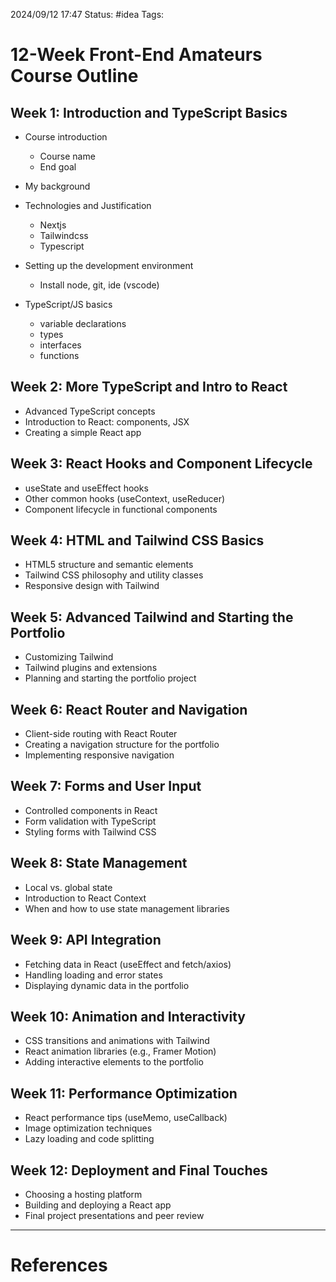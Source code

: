 2024/09/12 17:47
Status: #idea
Tags:

# 12-Week Front-End Amateurs Course Outline

## Week 1: Introduction and TypeScript Basics

- Course introduction
	- Course name
	- End goal

- My background

- Technologies and Justification
	- Nextjs
	- Tailwindcss
	- Typescript

- Setting up the development environment
	- Install node, git, ide (vscode)

- TypeScript/JS basics
	- variable declarations
	- types
	- interfaces
	- functions

## Week 2: More TypeScript and Intro to React

- Advanced TypeScript concepts
- Introduction to React: components, JSX
- Creating a simple React app

## Week 3: React Hooks and Component Lifecycle

- useState and useEffect hooks
- Other common hooks (useContext, useReducer)
- Component lifecycle in functional components

## Week 4: HTML and Tailwind CSS Basics

- HTML5 structure and semantic elements
- Tailwind CSS philosophy and utility classes
- Responsive design with Tailwind

## Week 5: Advanced Tailwind and Starting the Portfolio

- Customizing Tailwind
- Tailwind plugins and extensions
- Planning and starting the portfolio project

## Week 6: React Router and Navigation

- Client-side routing with React Router
- Creating a navigation structure for the portfolio
- Implementing responsive navigation

## Week 7: Forms and User Input

- Controlled components in React
- Form validation with TypeScript
- Styling forms with Tailwind CSS

## Week 8: State Management

- Local vs. global state
- Introduction to React Context
- When and how to use state management libraries

## Week 9: API Integration

- Fetching data in React (useEffect and fetch/axios)
- Handling loading and error states
- Displaying dynamic data in the portfolio

## Week 10: Animation and Interactivity

- CSS transitions and animations with Tailwind
- React animation libraries (e.g., Framer Motion)
- Adding interactive elements to the portfolio

## Week 11: Performance Optimization

- React performance tips (useMemo, useCallback)
- Image optimization techniques
- Lazy loading and code splitting

## Week 12: Deployment and Final Touches

- Choosing a hosting platform
- Building and deploying a React app
- Final project presentations and peer review




---
# References
